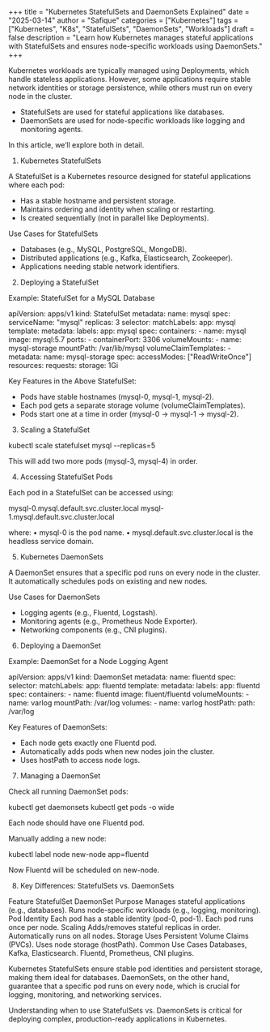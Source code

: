 +++
title = "Kubernetes StatefulSets and DaemonSets Explained"
date = "2025-03-14"
author = "Safique"
categories = ["Kubernetes"]
tags = ["Kubernetes", "K8s", "StatefulSets", "DaemonSets", "Workloads"]
draft = false
description = "Learn how Kubernetes manages stateful applications with StatefulSets and ensures node-specific workloads using DaemonSets."
+++

Kubernetes workloads are typically managed using Deployments, which handle stateless applications. However, some applications require stable network identities or storage persistence, while others must run on every node in the cluster.

* StatefulSets are used for stateful applications like databases.
* DaemonSets are used for node-specific workloads like logging and monitoring agents.

In this article, we’ll explore both in detail.

1. Kubernetes StatefulSets

A StatefulSet is a Kubernetes resource designed for stateful applications where each pod:
* Has a stable hostname and persistent storage.
* Maintains ordering and identity when scaling or restarting.
* Is created sequentially (not in parallel like Deployments).

Use Cases for StatefulSets

* Databases (e.g., MySQL, PostgreSQL, MongoDB).
* Distributed applications (e.g., Kafka, Elasticsearch, Zookeeper).
* Applications needing stable network identifiers.

2. Deploying a StatefulSet

Example: StatefulSet for a MySQL Database

apiVersion: apps/v1
kind: StatefulSet
metadata:
  name: mysql
spec:
  serviceName: "mysql"
  replicas: 3
  selector:
    matchLabels:
      app: mysql
  template:
    metadata:
      labels:
        app: mysql
    spec:
      containers:
        - name: mysql
          image: mysql:5.7
          ports:
            - containerPort: 3306
          volumeMounts:
            - name: mysql-storage
              mountPath: /var/lib/mysql
  volumeClaimTemplates:
    - metadata:
        name: mysql-storage
      spec:
        accessModes: ["ReadWriteOnce"]
        resources:
          requests:
            storage: 1Gi

Key Features in the Above StatefulSet:

* Pods have stable hostnames (mysql-0, mysql-1, mysql-2).
* Each pod gets a separate storage volume (volumeClaimTemplates).
* Pods start one at a time in order (mysql-0 → mysql-1 → mysql-2).

3. Scaling a StatefulSet

kubectl scale statefulset mysql --replicas=5

This will add two more pods (mysql-3, mysql-4) in order.

4. Accessing StatefulSet Pods

Each pod in a StatefulSet can be accessed using:

mysql-0.mysql.default.svc.cluster.local
mysql-1.mysql.default.svc.cluster.local

where:
	•	mysql-0 is the pod name.
	•	mysql.default.svc.cluster.local is the headless service domain.

5. Kubernetes DaemonSets

A DaemonSet ensures that a specific pod runs on every node in the cluster. It automatically schedules pods on existing and new nodes.

Use Cases for DaemonSets

* Logging agents (e.g., Fluentd, Logstash).
* Monitoring agents (e.g., Prometheus Node Exporter).
* Networking components (e.g., CNI plugins).

6. Deploying a DaemonSet

Example: DaemonSet for a Node Logging Agent

apiVersion: apps/v1
kind: DaemonSet
metadata:
  name: fluentd
spec:
  selector:
    matchLabels:
      app: fluentd
  template:
    metadata:
      labels:
        app: fluentd
    spec:
      containers:
        - name: fluentd
          image: fluent/fluentd
          volumeMounts:
            - name: varlog
              mountPath: /var/log
      volumes:
        - name: varlog
          hostPath:
            path: /var/log

Key Features of DaemonSets:

* Each node gets exactly one Fluentd pod.
* Automatically adds pods when new nodes join the cluster.
* Uses hostPath to access node logs.

7. Managing a DaemonSet

Check all running DaemonSet pods:

kubectl get daemonsets
kubectl get pods -o wide

Each node should have one Fluentd pod.

Manually adding a new node:

kubectl label node new-node app=fluentd

Now Fluentd will be scheduled on new-node.

8. Key Differences: StatefulSets vs. DaemonSets

Feature	StatefulSet	DaemonSet
Purpose	Manages stateful applications (e.g., databases).	Runs node-specific workloads (e.g., logging, monitoring).
Pod Identity	Each pod has a stable identity (pod-0, pod-1).	Each pod runs once per node.
Scaling	Adds/removes stateful replicas in order.	Automatically runs on all nodes.
Storage	Uses Persistent Volume Claims (PVCs).	Uses node storage (hostPath).
Common Use Cases	Databases, Kafka, Elasticsearch.	Fluentd, Prometheus, CNI plugins.



Kubernetes StatefulSets ensure stable pod identities and persistent storage, making them ideal for databases. DaemonSets, on the other hand, guarantee that a specific pod runs on every node, which is crucial for logging, monitoring, and networking services.

Understanding when to use StatefulSets vs. DaemonSets is critical for deploying complex, production-ready applications in Kubernetes.
